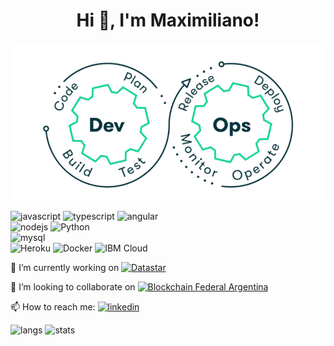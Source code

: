 <h1 align="center">Hi 👋, I'm Maximiliano!</h1>
<p align="center">
  <img src="https://raw.githubusercontent.com/maximilianoPizarro/maximilianoPizarro/main/devops.gif" width="600" title="DevOps"/>
</p> 
<p align="left">
  <img src="https://img.shields.io/badge/JavaScript-F7DF1E?style=for-the-badge&logo=javascript&logoColor=black" alt="javascript">
  <img src="https://img.shields.io/badge/typescript-007acc?style=for-the-badge&logo=typescript&logoColor=white" alt="typescript">
  <img src="https://img.shields.io/badge/Angular-c3002f?style=for-the-badge&logo=angular&logoColor=white" alt="angular">
  <br>
  <img src="https://img.shields.io/badge/nodejs-68a063?style=for-the-badge&logo=javascript&logoColor=white" alt="nodejs">
  <img src="https://img.shields.io/badge/python-306998?style=for-the-badge&logo=python&logoColor=white" alt="Python">
  <br>
  <img src="https://img.shields.io/badge/mysql-00758f?style=for-the-badge&logo=mysql&logoColor=white" alt="mysql">
  <br>
  <img src="https://img.shields.io/badge/heroku-6762a6?style=for-the-badge&logo=heroku&logoColor=white" alt="Heroku">
  <img src="https://img.shields.io/badge/docker-0db7ed?style=for-the-badge&logo=docker&logoColor=white" alt="Docker">
  <img src="https://img.shields.io/badge/ibm%20watson-006699?style=for-the-badge&logo=ibm&logoColor=white" alt="IBM Cloud">
</p>
<p align="left">                                                                                                                          
🔭 I’m currently working on  <a href="http://www.datastar.com.ar/" target="_blank" alt="Datastar"><img src="http://www.datastar.com.ar/wp-content/themes/datastar/images/logo.png" alt="Datastar" height="90"></a>
</p> 

<p align="left"> 
👯 I’m looking to collaborate on <a href="https://bfa.ar/" target="_blank" alt="Blockchain Federal Argentina"><img src="https://bfa.ar/themes/bfa/logo.svg?style=for-the-badge" alt="Blockchain Federal Argentina" width="200" height="90"></a>
</p> 

<p align="left"> 
📫 How to reach me:  
<a href="https://www.linkedin.com/in/maximiliano-gregorio-pizarro-consultor-it"><img src="https://img.shields.io/badge/LinkedIn-0077B5?style=for-the-badge&logo=linkedin&logoColor=white" alt="linkedin"></a>
</p> 

<p align="left">
  <img src="https://github-readme-stats.vercel.app/api/top-langs/?username=maximilianoPizarro&theme=dark&hide=php,html,jupyter%20notebook&count_private=true&show_icons=true" alt="langs">
  <img src="https://github-readme-stats.vercel.app/api?username=maximilianoPizarro&show_icons=true&theme=dark&count_private=true&show_icons=true" alt="stats">

